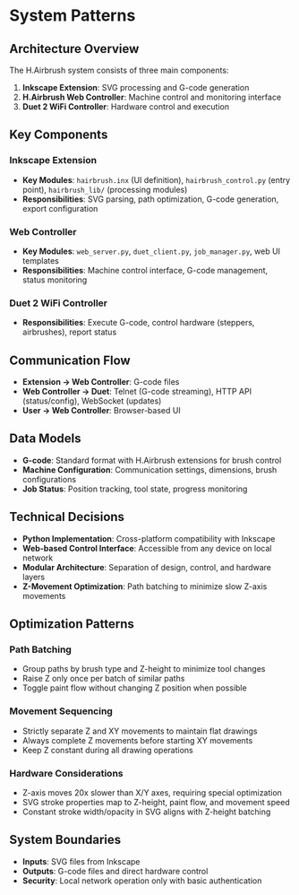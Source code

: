 # System Patterns

## Architecture Overview
The H.Airbrush system consists of three main components:
1. **Inkscape Extension**: SVG processing and G-code generation
2. **H.Airbrush Web Controller**: Machine control and monitoring interface
3. **Duet 2 WiFi Controller**: Hardware control and execution

## Key Components

### Inkscape Extension
- **Key Modules**: `hairbrush.inx` (UI definition), `hairbrush_control.py` (entry point), `hairbrush_lib/` (processing modules)
- **Responsibilities**: SVG parsing, path optimization, G-code generation, export configuration

### Web Controller
- **Key Modules**: `web_server.py`, `duet_client.py`, `job_manager.py`, web UI templates
- **Responsibilities**: Machine control interface, G-code management, status monitoring

### Duet 2 WiFi Controller
- **Responsibilities**: Execute G-code, control hardware (steppers, airbrushes), report status

## Communication Flow
- **Extension → Web Controller**: G-code files
- **Web Controller → Duet**: Telnet (G-code streaming), HTTP API (status/config), WebSocket (updates)
- **User → Web Controller**: Browser-based UI

## Data Models
- **G-code**: Standard format with H.Airbrush extensions for brush control
- **Machine Configuration**: Communication settings, dimensions, brush configurations
- **Job Status**: Position tracking, tool state, progress monitoring

## Technical Decisions
- **Python Implementation**: Cross-platform compatibility with Inkscape
- **Web-based Control Interface**: Accessible from any device on local network
- **Modular Architecture**: Separation of design, control, and hardware layers
- **Z-Movement Optimization**: Path batching to minimize slow Z-axis movements

## Optimization Patterns

### Path Batching
- Group paths by brush type and Z-height to minimize tool changes
- Raise Z only once per batch of similar paths
- Toggle paint flow without changing Z position when possible

### Movement Sequencing
- Strictly separate Z and XY movements to maintain flat drawings
- Always complete Z movements before starting XY movements
- Keep Z constant during all drawing operations

### Hardware Considerations
- Z-axis moves 20x slower than X/Y axes, requiring special optimization
- SVG stroke properties map to Z-height, paint flow, and movement speed
- Constant stroke width/opacity in SVG aligns with Z-height batching

## System Boundaries
- **Inputs**: SVG files from Inkscape
- **Outputs**: G-code files and direct hardware control
- **Security**: Local network operation only with basic authentication 